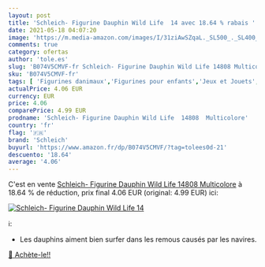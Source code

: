 ```yaml
---
layout: post
title: 'Schleich- Figurine Dauphin Wild Life  14 avec 18.64 % rabais '
date: 2021-05-18 04:07:20
image: 'https://m.media-amazon.com/images/I/31ziAwSZqaL._SL500_._SL400_.jpg'
comments: true
category: ofertas
author: 'tole.es'
slug: 'B074V5CMVF-fr Schleich- Figurine Dauphin Wild Life 14808 Multicolore'
sku: 'B074V5CMVF-fr'
tags: [ 'Figurines danimaux','Figurines pour enfants','Jeux et Jouets','Jeux et jouets','schleich', ]
actualPrice: 4.06 EUR
currency: EUR
price: 4.06
comparePrice: 4.99 EUR
prodname: 'Schleich- Figurine Dauphin Wild Life  14808  Multicolore'
country: 'fr'
flag: '🇫🇷'
brand: 'Schleich'
buyurl: 'https://www.amazon.fr/dp/B074V5CMVF/?tag=tolees0d-21'
descuento: '18.64'
average: '4.06'
---
```


C'est en vente [Schleich- Figurine Dauphin Wild Life  14808  Multicolore](https://www.amazon.fr/dp/B074V5CMVF/?tag=tolees0d-21)  à  18.64 % de réduction, prix final  4.06 EUR (original: 4.99 EUR) ici:

[![Schleich- Figurine Dauphin Wild Life  14](https://m.media-amazon.com/images/I/31ziAwSZqaL._SL500_._SL400_.jpg)](https://www.amazon.fr/dp/B074V5CMVF/?tag=tolees0d-21)

ℹ️:

- Les dauphins aiment bien surfer dans les remous causés par les navires.

[🛒 Achète-le!!](https://www.amazon.fr/dp/B074V5CMVF/?tag=tolees0d-21)
